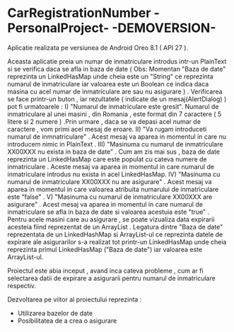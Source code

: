 # CarRegistrationNumber -PersonalProject- -DEMOVERSION-

Aplicatie realizata pe versiunea de Android Oreo 8.1 ( API 27 ).

Aceasta aplicatie preia un numar de inmatriculare introdus intr-un PlainText si se verifica daca se afla in baza de date ( Obs: Momentan "Baza de date" reprezinta un LinkedHasMap unde cheia este un "String" ce reprezinta numarul de inmatriculare iar valoarea este un Boolean ce indica daca masina cu acel numar de inmatriculare are sau nu asigurare ) . 
Verificarea se face printr-un buton , iar rezultatele ( indicate de un mesaj(AlertDialog) ) pot fi urmatoarele  :
I) "Numarul de inmatriculare este gresit". Numarul de inmatriculare al unei masini , din Romania , este format din 7 caractere ( 5 litere si 2 numere ) .Prin urmare , daca se va depasi acel numar de caractere , vom primi acel mesaj de eroare.
II) "Va rugam introduceti numarul de inmnatriculare" . Acest mesaj va aparea in momentul in care nu introducem nimic in PlainText .
III) "Masinuma cu numarul de inmatriculare XX00XXX nu exista in baza de date" . Cum am zis mai sus , baza de date reprezinta un LinkedHasMap care este populat cu cateva numere de inmatriculare . Aceste mesaj va aparea in momentul in care numarul de inmatriculare introdus nu exista in acel LinkedHasMap.
IV) "Masinuma cu numarul de inmatriculare XX00XXX nu are asigurare" . Acest mesaj va aparea in momentul in care valoarea atribuita numarului de inmatriculare este "false" . 
V) "Masinuma cu numarul de inmatriculare XX00XXX are asigurare" . Acest mesaj va aparea in momentul in care numarul de inmatriculare se afla in baza de date si valoarea acestuia este "true" . Pentru acele masini care au asigurare , se poate vizualiza data expirarii acesteia fiind reprezentat de un ArrayList . Legatura dintre "Baza de date" reprezentata de un LinkedHashMap si ArrayList-ul ce reprezinta datele de expirare ale asigurarilor s-a realizat tot printr-un LinkedHasMap unde cheia reprezinta primul LinkedHasMap ("Baza de date") iar valoarea este ArrayList-ul.

Proiectul este abia inceput , avand inca cateva probleme , cum ar fi selectarea datii de expirare a asigurarii pentru numarul de inmatriculare respectiv.

Dezvoltarea pe viitor al proiectului reprezinta :
- Utilizarea bazelor de date
- Posibilitatea de a crea o asigurare 
